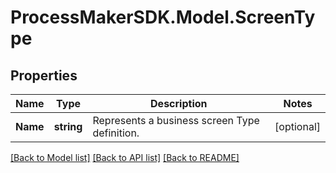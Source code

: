 
# ProcessMakerSDK.Model.ScreenType

## Properties

Name | Type | Description | Notes
------------ | ------------- | ------------- | -------------
**Name** | **string** | Represents a business screen Type definition. | [optional] 

[[Back to Model list]](../README.md#documentation-for-models)
[[Back to API list]](../README.md#documentation-for-api-endpoints)
[[Back to README]](../README.md)

